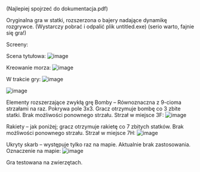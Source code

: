 (Najlepiej spojrzeć do dokumentacja.pdf)

Oryginalna gra w statki, rozszerzona o bajery nadające dynamikę rozgrywce.
(Wystarczy pobrać i odpalić plik untitled.exe)
(serio warto, fajnie się gra!)

Screeny:

Scena tytułowa:
![image](https://github.com/Zajac2003/Podrasowane-Statki/assets/110545626/75a4ccdc-b7e9-4cb0-bba2-802e4befaafd)

Kreowanie morza:
![image](https://github.com/Zajac2003/Podrasowane-Statki/assets/110545626/466b3338-377c-4598-87af-9da1bb06999f)

W trakcie gry:
![image](https://github.com/Zajac2003/Podrasowane-Statki/assets/110545626/39ee84f8-d0ae-42f6-a6b6-aa7b5f7c588c)

![image](https://github.com/Zajac2003/Podrasowane-Statki/assets/110545626/af0c6ac5-d1f8-484c-b58e-c2e39554fd63)


Elementy rozszerzające zwykłą grę
Bomby – Równoznaczna z 9-cioma strzałami na raz. Pokrywa pole 3x3. Gracz otrzymuje bombę co 3 zbite statki. Brak możliwości ponownego strzału.
Strzał w miejsce 3F:
![image](https://github.com/Zajac2003/Podrasowane-Statki/assets/110545626/2fa21c38-c77a-4ed9-be78-aa55ef50c563)

Rakiety – jak poniżej; gracz otrzymuje rakietę co 7 zbitych statków. Brak możliwości ponownego strzału. 
Strzał w miejsce 7H:
![image](https://github.com/Zajac2003/Podrasowane-Statki/assets/110545626/f34dbd9c-375f-40b1-b01a-11f7ff0510b3)

Ukryty skarb – występuje tylko raz na mapie. Aktualnie brak zastosowania.
Oznaczenie na mapie:
![image](https://github.com/Zajac2003/Podrasowane-Statki/assets/110545626/58da90c0-0910-48a3-9dfc-a695d8fee905)


Gra testowana na zwierzętach.
